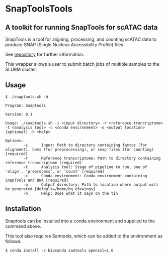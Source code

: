 # SnapToolsTools

## A toolkit for running SnapTools for scATAC data

SnapTools is a tool for aligning, processing, and counting scATAC data to produce SNAP (Single Nucleus Accessibility Profile) files.

See [repository](https://github.com/r3fang/SnapTools) for further information.

This wrapper allows a user to submit batch jobs of multiple samples to the SLURM cluster.

## Usage
```
$ ./snaptools.sh -h

Program: Snaptools

Version: 0.1

Usage: ./snaptools.sh -i <input directory> -r <reference trancriptome> -t <analysis tool> -c <conda environment> -o <output location>[optional] -h <help>

Options:
        -i      Input: Path to directory containing fastqs (for alignment), bams (for preprocessing), or snap files (for counting) [required]
        -r      Reference transcriptome: Path to directory containing reference transcriptome [required]
        -t      Analysis tool: Stage of pipeline to run, one of 'align', 'preprocess', or 'count' [required]
        -c      Conda environment: Conda environment containing SnapTools and BWA [required]
        -o      Output directory: Path to location where output will be generated [default=/home/bq_efewings]
        -h      Help: Does what it says on the tin
```

## Installation

Snaptools can be installed into a conda environment and supplied to the command above.

This tool also requires Samtools, which can be added to the environment as follows:

```
$ conda install -c bioconda samtools openssl=1.0
